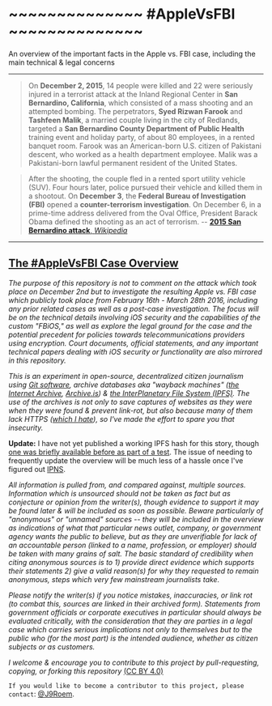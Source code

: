 # ~~~~~~~~~~~~~~ #AppleVsFBI ~~~~~~~~~~~~~~
An overview of the important facts in the Apple vs. FBI case, including the main technical &amp; legal concerns
***
> On **December 2, 2015**, 14 people were killed and 22 were seriously injured in a terrorist attack at the Inland Regional Center in **San Bernardino, California**, which consisted of a mass shooting and an attempted bombing. The perpetrators, **Syed Rizwan Farook** and **Tashfeen Malik**, a married couple living in the city of Redlands, targeted a **San Bernardino County Department of Public Health** training event and holiday party, of about 80 employees, in a rented banquet room. Farook was an American-born U.S. citizen of Pakistani descent, who worked as a health department employee. Malik was a Pakistani-born lawful permanent resident of the United States.

> After the shooting, the couple fled in a rented sport utility vehicle (SUV). Four hours later, police pursued their vehicle and killed them in a shootout. On **December 3**, the **Federal Bureau of Investigation (FBI)** opened a **counter-terrorism investigation**. On December 6, in a prime-time address delivered from the Oval Office, President Barack Obama defined the shooting as an act of terrorism. -- [**2015 San Bernardino attack**, *Wikipedia*](https://en.wikipedia.org/wiki/2015_San_Bernardino_attack)

***
## [**The #AppleVsFBI Case Overview**](https://github.com/Enegnei/AppleVsFBI/blob/master/AppleVsFBI.md)

*The purpose of this repository is not to comment on the attack which took place on December 2nd but to investigate the resulting Apple vs. FBI case which publicly took place from February 16th - March 28th 2016, including any prior related cases as well as a post-case investigation. The focus will be on the technical details involving iOS security and the capabilities of the custom "FBiOS," as well as explore the legal ground for the case and the potential precedent for policies towards telecommunications providers using encryption. Court documents, official statements, and any important technical papers dealing with iOS security or functionality are also mirrored in this repository.*

*This is an experiment in open-source, decentralized citizen journalism using [Git software](https://git-scm.com/), archive databases aka "wayback machines" ([the Internet Archive](https://archive.org/about/), [Archive.is](https://archive.is/)) & [the InterPlanetary File System (IPFS)](https://github.com/ipfs/ipfs). The use of the archives is not only to save captures of websites as they were when they were found & prevent link-rot, but also because many of them lack HTTPS ([which I hate](https://gist.github.com/Enegnei/6b13b2d5d0bc7adebb66195f807f3f3b)), so I've made the effort to spare you that insecurity.* 

**Update:** I have not yet published a working IPFS hash for this story, though [one was briefly available before as part of a test](https://youtu.be/T5RxVko1LDk). The issue of needing to frequently update the overview will be much less of a hassle once I've figured out [IPNS](http://blog.neocities.org/its-time-for-the-permanent-web.html).

*All information is pulled from, and compared against, multiple sources. Information which is unsourced should not be taken as fact but as conjecture or opinion from the writer(s), though evidence to support it may be found later & will be included as soon as possible. Beware particularly of "anonymous" or "unnamed" sources -- they will be included in the overview as indications of what that particular news outlet, company, or government agency wants the public to believe, but as they are unverifiable for lack of an accountable person (linked to a name, profession, or employer) should be taken with many grains of salt. The basic standard of credibility when citing anonymous sources is to 1) provide direct evidence which supports their statements 2) give a valid reason(s) for why they requested to remain anonymous, steps which very few mainstream journalists take.*

*Please notify the writer(s) if you notice mistakes, inaccuracies, or link rot (to combat this, sources are linked in their archived form). Statements from government officials or corporate executives in particular should always be evaluated critically, with the consideration that they are parties in a legal case which carries serious implications not only to themselves but to the public who (for the most part) is the intended audience, whether as citizen subjects or as customers.*

*I welcome & encourage you to contribute to this project by pull-requesting, copying, or forking this repository* [(CC BY 4.0)](https://creativecommons.org/licenses/by/4.0/)

`If you would like to become a contributor to this project, please contact`: [@J9Roem](https://keybase.io/j9roem).
